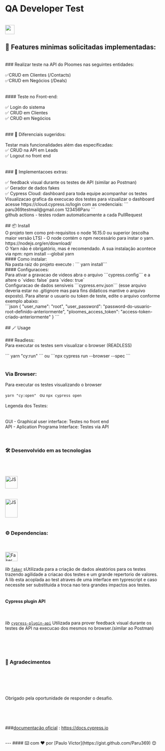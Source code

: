 # QA Developer Test
<br>
<img height="30px" src="https://uploads-ssl.webflow.com/61afa420e611dbd8b4a5856e/62029fbeebcf51ae7cda78a2_logo-horizontal-brand.svg">
<br>

## 🚀 Features minimas solicitadas implementadas:
<br>
### Realizar teste na API do Ploomes nas seguintes entidades:
<br><br>
✅CRUD em Clientes (/Contacts)<br>
✅CRUD em Negócios (/Deals)<br>
<br><br>
#### Teste no Front-end: 
<br><br>
✅ Login do sistema<br>
✅ CRUD em Clientes<br>
✅ CRUD em Negócios<br>
<br><br>
### 🚀 Diferenciais sugeridos:
<br><br>
Testar mais funcionalidades além das especificadas:<br>
✅ CRUD na API em Leads<br>
✅ Logout no front end<br>
<br><br>
### 🚀 Implementacoes extras: 
<br><br>
✅ feedback visual durante os testes de API (similar ao Postman)<br>
✅ Gerador de dados fakes<br>
✅ Cypress Cloud: dashboard para toda equipe acompanhar os testes
 Visualizacao grafica da execucao dos testes
para vizualizar o dashboard acesse https://cloud.cypress.io/login com as credenciais:
```
paru369testmail@gmail.com
123456Paru
```
<br>
github actions - testes rodam automaticamente a cada PullRequest
<br><br>
##  📦 Install
<br>
O projeto tem como pré-requisitos o node 16.15.0 ou superior (escolha maior versão LTS) - O node contém o npm necessário para instar o yarn. https://nodejs.org/en/download/
<br>O Yarn não é obrigatório, mas é recomendado. A sua instalação acontece via npm: npm install --global yarn
<br>
####  Como instalar:
<br>
Na pasta raiz do projeto execute : ``` yarn install```
<br>
#### Configuracoes:
<br>
Para ativar a gravacao de videos abra o arquivo ```cypress.config``` e a altere o `video: false` para `video: true`
<br>
Configuracao de dados sensiveis ```cypress.env.json``` (esse arquivo deveria estar no .gitignore mas para fins didaticos mantive o arquivo exposto). Para alterar o usuario ou token de teste, edite o arquivo conforme exemplo abaixo:
<br>
```json
{
    "user_name": "root",
    "user_password": "password-do-usuario-root-definido-anteriormente",
    "ploomes_access_token": "access-token-criado-anteriormente"
}
```
<br><br>
##  🪄 Usage
<br><br>
### Readless:<br>
Para executar os testes sem visualizar o browser (READLESS)
    <br><br>
   ``` yarn "cy:run" ``` ou ```npx cypress run --browser <browserName> --spec <localDosTestes> ```
   <br><br>

### Via Browser:<br>
Para executar os testes visualizando o browser
<br><br>
``` yarn "cy:open"  ``` ou  ```npx cypress open ```
<br><br>
Legenda dos Testes:<br>
<br><br>
GUI - Graphical user interface: Testes no front end
 <br>
API - Aplication Programa Interface: Testes via API
<br><br><br>

###  🛠️ Desenvolvido em as tecnologias
<br><br>
<br>
<img align="center" alt="JS" height="40" width="40" src="https://cdn.worldvectorlogo.com/logos/javascript-1.svg">
<br><br>
<br>
<img align="center" alt="JS" height="60" width="40" src="https://www.cypress.io/images/layouts/shared/navbar-brand.svg">
<br><br>

### ⚙️ Dependencias:
<br><br>
<img align="center" alt="Faker" height="30" width="40" src="https://raw.githubusercontent.com/faker-js/faker/HEAD/docs/public/logo.svg">
<br><br>
 _lib_ [`faker`](https://www.npmjs.com/package/@faker-js/faker) sUtilizada para a criação de dados aleatórios para os testes trazendo agilidade a criacao dos testes e um grande repertorio de valores.
 A lib esta acoplada ao test atraves de uma interface em typrescript e caso necessite ser substituida a troca nao tera grandes impactos aos testes.
 <br><br>
#### Cypress plugin API 
 <br><br>
 _lib_ [`cypress-plugin-api`](https://www.npmjs.com/package/cypress-plugin-api) Utilizada para prover feedback visual durante os testes 
 de API na execucao dos mesmos no browser.(similar ao Postman)
<br><br><br><br><br>


###  🎁 Agradecimentos
<br><br><br><br>

Obrigado pela oportunidade de responder o desafio.

<br><br><br>

###[documentação oficial](https://docs.cypress.io) : https://docs.cypress.io

<br>
---
####  ⌨️ com ❤️ por [Paulo Victor](https://gist.github.com/Paru369) 😊